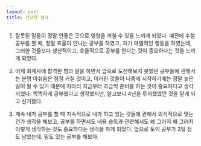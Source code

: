 ```yaml
---
layout: post
title: 건강한 생각
---
```


1. 잘못된 믿음이 정말 안좋은 곳으로 영향을 끼칠 수 있음 느끼게 되었다. 예전에 수험 공부를 할 때, 정말 효율이 안나는 공부를 하였고, 자기 파멸적인 행동을 하였는데, 그러한 것들보다 생산적이고, 효율적으로 공부를 한다는 것이 중요하다는 것을 느끼게 되었다. 

2. 어제 회계사에 합격한 형과 말을 하면서 앞으로 도전해보지 못했던 공부들에 관해서는 분명 아쉬움은 점점 커질 것이고, 이러한 것들이 나중에 시작하기에는 정말 늦은 일이 될 수 있기 때문에 차라리 지금부터 조금씩 준비를 하는 것이 중요하다고 생각되었다. 똑똑하게 공부했다고 생각했지만, 알고보니 4년을 투자했었던 것을 알게 되고 신기했다.​

3. 계속 내가 공부를 할 때 지속적으로 내가 하고 있는 것들에 관해서 의식적으로 맞는건가 생각을 해보고, 공부를 하면서도 내용 습득과 관련해서도 왜 그러지 왜 그러지 이렇게 생각하는 것도 중요하다는 생각을 하게 되었다. 앞으로 토익 공부가 3일 정도 남았는데, 밀도 있는 공부를 해보자.